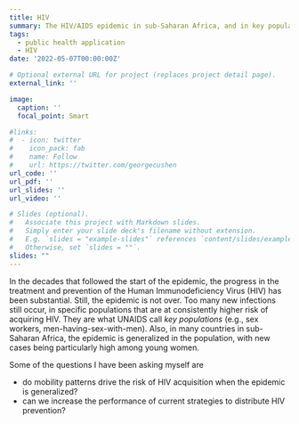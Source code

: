 ```yaml
---
title: HIV
summary: The HIV/AIDS epidemic in sub-Saharan Africa, and in key populations.
tags:
  - public health application
  - HIV
date: '2022-05-07T00:00:00Z'

# Optional external URL for project (replaces project detail page).
external_link: ''

image:
  caption: ''
  focal_point: Smart

#links:
#  - icon: twitter
#    icon_pack: fab
#    name: Follow
#    url: https://twitter.com/georgecushen
url_code: ''
url_pdf: ''
url_slides: ''
url_video: ''

# Slides (optional).
#   Associate this project with Markdown slides.
#   Simply enter your slide deck's filename without extension.
#   E.g. `slides = "example-slides"` references `content/slides/example-slides.md`.
#   Otherwise, set `slides = ""`.
slides: ""
---
```


In the decades that followed the start of the epidemic, the progress in the treatment and prevention of the Human Immunodeficiency Virus (HIV) has been substantial. Still, the epidemic is not over. Too many new infections still occur, in specific populations that are at consistently higher risk of acquiring HIV. They are what UNAIDS call _key populations_ (e.g., sex workers, men-having-sex-with-men). Also, in many countries in sub-Saharan Africa, the epidemic is generalized in the population, with new cases being particularly high among young women.

Some of the questions I have been asking myself are
* do mobility patterns drive the risk of HIV acquisition when the epidemic is generalized?
* can we increase the performance of current strategies to distribute HIV prevention?
